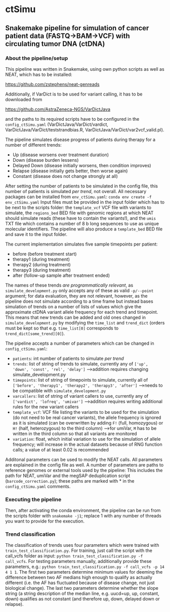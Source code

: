 # ctSimu
## Snakemake pipeline for simulation of cancer patient data (FASTQ->BAM->VCF) with circulating tumor DNA (ctDNA)

### About the pipeline/setup
This pipeline was written in Snakemake, using own python scripts as well as NEAT, which has to be installed:

https://github.com/zstephens/neat-genreads

Additionally, if VarDict is to be used for variant calling, it has to be downloaded from

https://github.com/AstraZeneca-NGS/VarDictJava

and the paths to its required scripts have to be configured in the `config_ctSimu.yaml` (VarDictJava/VarDict/vardict, VarDictJava/VarDict/teststrandbias.R, VarDictJava/VarDict/var2vcf_valid.pl).

The pipeline simulates disease progress of patients during therapy for a number of different trends:
- Up (disease worsens over treatment duration)
- Down (disease burden lessens)
- Delayed Down (disease initially worsens, then condition improves)
- Relapse (disease initially gets better, then worse again)
- Constant (disease does not change strongly at all)

After setting the number of patients to be simulated in the config file, this number of patients is simulated *per trend*, not overall. All necessary packages can be installed from `env_ctSimu.yaml`: `conda env create -f env_ctSimu.yaml`
Input files must be provided in the input folder which has to be next to the scripts folder: the `template_vcf` VCF file with variants to simulate, the `regions_bed` BED file with genomic regions at which NEAT should simulate reads (these have to contain the variants!), and the `umis` TXT file which contains a number of 8 b long sequences to use as unique molecular identifiers. The pipeline will also produce a `template_bed` BED file and save it to the input folder.

The current implementation simulates five sample timepoints per patient:
- before (before treatment start)
- therapy1 (during treatment)
- therapy2 (during treatment)
- therapy3 (during treatment)
- after (follow-up sample after treatment ended)

The names of these trends *are programmatically relevant*, as `simulate_development.py` only accepts any of these as valid `-p/--point` argument; for data evaluation, they are not relevant, however, as the pipeline does not simulate according to a time frame but instead bases simulation of trends on a number of lists of values which give the approximate ctDNA variant allele frequency for each trend and timepoint. This means that new trends can be added and old ones changed in `simulate_development.py` by modifying the `time_list` and `trend_dict` (orders must be kept so that e.g. `time_list[0]` corresponds to `trend_dict[some_trend][0]`).

The pipeline accepts a number of parameters which can be changed in `config_ctSimu.yaml`:
- `patients`: int number of patients to simulate _per trend_
- `trends`: list of string of trends to simulate, currently any of `['up', 'down', 'const', 'rel', 'delay']` -->addition requires changing simulate_development.py
- `timepoints`: list of string of timepoints to simulate, currently all of `['before', 'therapy1', 'therapy2', 'therapy3', 'after']` -->needs to be compatible with `simulate_development.py`
- `varcallers`: list of string of variant callers to use, currently any of `['vardict', 'lofreq', 'umivar']` -->addition requires writing additional rules for the new variant callers
- `template_vcf`: VCF file listing the variants to be used for the simulation (do not need to be real cancer variants), the allele frequency is ignored as it is simulated (can be overwritten by adding `F!` (full, homozygous) or `H!` (half, heterozygous) to the third column) -->for umiVar, `M` has to be written in the third column so that all variants are monitored
- `variation`: float, which initial variation to use for the simulation of allele frequency; will increase in the actual datasets because of RNG function calls; a value of at least 0.02 is recommended

Additonal parameters can be used to modify the NEAT calls. All parameters are explained in the config file as well. A number of parameters are paths to reference genomes or external tools used by the pipeline: This includes the path for NEAT, umiVar and the megSAP deduplication script (`barcode_correction.py`); these paths are marked with * in the `config_ctSimu.yaml` comments.

### Executing the pipeline

Then, after activating the conda environment, the pipeline can be run from the scripts folder with `snakemake -j1`; replace 1 with any number of threads you want to provide for the execution.

### Trend classification

The classification of trends uses four parameters which were trained with `train_test_classification.py`. For training, just call the script with the call_vcfs folder as input: `python train_test_classification.py -f call_vcfs`. For testing parameters manually, additionally provide these parameters, e.g.: `python train_test_classification.py -f call_vcfs -p 14 4 1 1`. The first two parameters determine minimum values for deeming the difference between two AF medians high enough to qualify as actually different (i.e. the AF has fluctuated because of disease change, not just biological change). The last two parameters determine whether the slope string (a string description of the median line, e.g. uucd=up, up, constant, down) qualifies as not constant (and therefore up, down, delayed down or relapse).
